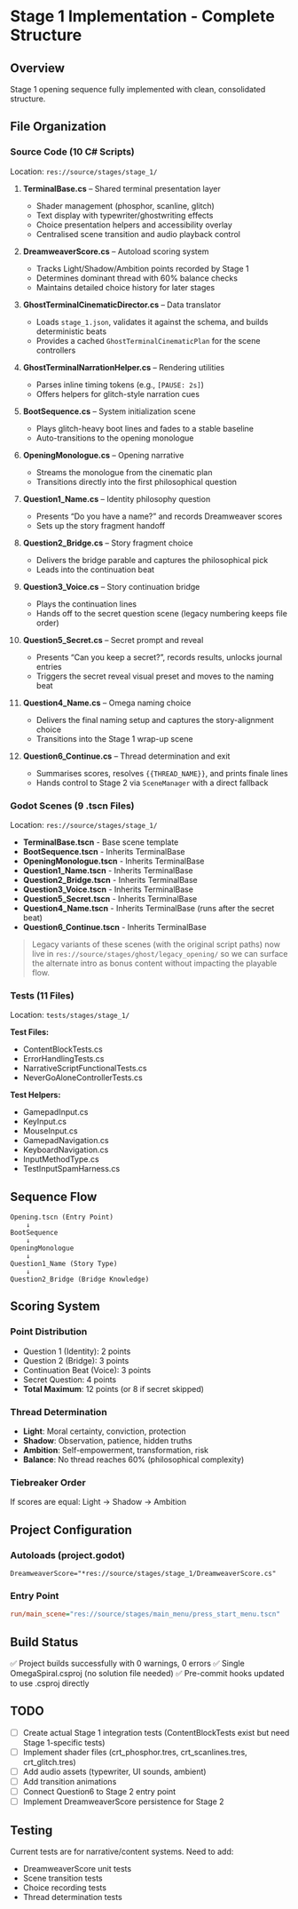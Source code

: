# Stage 1 Implementation - Complete Structure

## Overview

Stage 1 opening sequence fully implemented with clean, consolidated structure.

## File Organization

### Source Code (10 C# Scripts)

Location: `res://source/stages/stage_1/`

1. **TerminalBase.cs** – Shared terminal presentation layer
   - Shader management (phosphor, scanline, glitch)
   - Text display with typewriter/ghostwriting effects
   - Choice presentation helpers and accessibility overlay
   - Centralised scene transition and audio playback control

2. **DreamweaverScore.cs** – Autoload scoring system
   - Tracks Light/Shadow/Ambition points recorded by Stage 1
   - Determines dominant thread with 60% balance checks
   - Maintains detailed choice history for later stages

3. **GhostTerminalCinematicDirector.cs** – Data translator
   - Loads `stage_1.json`, validates it against the schema, and builds deterministic beats
   - Provides a cached `GhostTerminalCinematicPlan` for the scene controllers

4. **GhostTerminalNarrationHelper.cs** – Rendering utilities
   - Parses inline timing tokens (e.g., `[PAUSE: 2s]`)
   - Offers helpers for glitch-style narration cues

5. **BootSequence.cs** – System initialization scene
   - Plays glitch-heavy boot lines and fades to a stable baseline
   - Auto-transitions to the opening monologue

6. **OpeningMonologue.cs** – Opening narrative
   - Streams the monologue from the cinematic plan
   - Transitions directly into the first philosophical question

7. **Question1_Name.cs** – Identity philosophy question
   - Presents “Do you have a name?” and records Dreamweaver scores
   - Sets up the story fragment handoff

8. **Question2_Bridge.cs** – Story fragment choice
   - Delivers the bridge parable and captures the philosophical pick
   - Leads into the continuation beat

9. **Question3_Voice.cs** – Story continuation bridge
   - Plays the continuation lines
   - Hands off to the secret question scene (legacy numbering keeps file order)

10. **Question5_Secret.cs** – Secret prompt and reveal
    - Presents “Can you keep a secret?”, records results, unlocks journal entries
    - Triggers the secret reveal visual preset and moves to the naming beat

11. **Question4_Name.cs** – Omega naming choice
    - Delivers the final naming setup and captures the story-alignment choice
    - Transitions into the Stage 1 wrap-up scene

12. **Question6_Continue.cs** – Thread determination and exit
    - Summarises scores, resolves `{{THREAD_NAME}}`, and prints finale lines
    - Hands control to Stage 2 via `SceneManager` with a direct fallback

### Godot Scenes (9 .tscn Files)

Location: `res://source/stages/stage_1/`

- **TerminalBase.tscn** - Base scene template
- **BootSequence.tscn** - Inherits TerminalBase
- **OpeningMonologue.tscn** - Inherits TerminalBase
- **Question1_Name.tscn** - Inherits TerminalBase
- **Question2_Bridge.tscn** - Inherits TerminalBase
- **Question3_Voice.tscn** - Inherits TerminalBase
- **Question5_Secret.tscn** - Inherits TerminalBase
- **Question4_Name.tscn** - Inherits TerminalBase (runs after the secret beat)
- **Question6_Continue.tscn** - Inherits TerminalBase

> Legacy variants of these scenes (with the original script paths) now live in
> `res://source/stages/ghost/legacy_opening/` so we can surface the alternate intro as bonus content
> without impacting the playable flow.

### Tests (11 Files)

Location: `tests/stages/stage_1/`

**Test Files:**

- ContentBlockTests.cs
- ErrorHandlingTests.cs
- NarrativeScriptFunctionalTests.cs
- NeverGoAloneControllerTests.cs

**Test Helpers:**

- GamepadInput.cs
- KeyInput.cs
- MouseInput.cs
- GamepadNavigation.cs
- KeyboardNavigation.cs
- InputMethodType.cs
- TestInputSpamHarness.cs

## Sequence Flow

```mermaid
Opening.tscn (Entry Point)
    ↓
BootSequence
    ↓
OpeningMonologue
    ↓
Question1_Name (Story Type)
    ↓
Question2_Bridge (Bridge Knowledge)
```

## Scoring System

### Point Distribution

- Question 1 (Identity): 2 points
- Question 2 (Bridge): 3 points
- Continuation Beat (Voice): 3 points
- Secret Question: 4 points
- **Total Maximum**: 12 points (or 8 if secret skipped)

### Thread Determination

- **Light**: Moral certainty, conviction, protection
- **Shadow**: Observation, patience, hidden truths
- **Ambition**: Self-empowerment, transformation, risk
- **Balance**: No thread reaches 60% (philosophical complexity)

### Tiebreaker Order

If scores are equal: Light → Shadow → Ambition

## Project Configuration

### Autoloads (project.godot)

```
DreamweaverScore="*res://source/stages/stage_1/DreamweaverScore.cs"
```

### Entry Point

```ini
run/main_scene="res://source/stages/main_menu/press_start_menu.tscn"
```

## Build Status

✅ Project builds successfully with 0 warnings, 0 errors
✅ Single OmegaSpiral.csproj (no solution file needed)
✅ Pre-commit hooks updated to use .csproj directly

## TODO

- [ ] Create actual Stage 1 integration tests (ContentBlockTests exist but need Stage 1-specific tests)
- [ ] Implement shader files (crt_phosphor.tres, crt_scanlines.tres, crt_glitch.tres)
- [ ] Add audio assets (typewriter, UI sounds, ambient)
- [ ] Add transition animations
- [ ] Connect Question6 to Stage 2 entry point
- [ ] Implement DreamweaverScore persistence for Stage 2

## Testing

Current tests are for narrative/content systems. Need to add:

- DreamweaverScore unit tests
- Scene transition tests
- Choice recording tests
- Thread determination tests

```text
```
